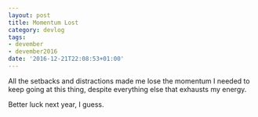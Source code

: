 ```yaml
---
layout: post
title: Momentum Lost
category: devlog
tags:
- devember
- devember2016
date: '2016-12-21T22:08:53+01:00'
---
```

All the setbacks and distractions made me lose the momentum I needed to keep going at this thing, despite everything else that exhausts my energy.

Better luck next year, I guess.
